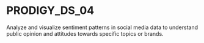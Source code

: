 # PRODIGY_DS_04 
Analyze and visualize sentiment patterns in social media data to understand public opinion and attitudes towards specific topics or brands.

